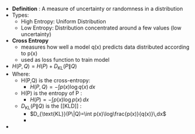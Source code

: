 - **Definition** : A measure of uncertainty or randomness in a distribution
- Types:
	- High Entropy: Uniform Distribution
	- Low Entropy: Distribution concentrated around a few values (low uncertainty)
- **Cross Entropy**
	- measures how well a model q(x) predicts data distributed according to p(x)
	- used as loss function to train model
- $H(P,Q)=H(P)+D_{\text{KL}}(P\|Q)$
- Where:
	- H(P,Q) is the cross-entropy:
		- $H(P,Q)=-\int p(x)\log q(x)\,dx$
	- H(P) is the entropy of P :
		- $H(P)=-\int p(x)\log p(x)\,dx$
	- $D_{\text{KL}}(P\|Q)$ is the [[KLD]] :
		- $D_{\text{KL}}(P\|Q)=\int p(x)\log\frac{p(x)}{q(x)}\,dx$
		-
-